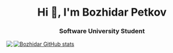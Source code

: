 <h1 align="center">Hi 👋, I'm Bozhidar Petkov</h1>
<h3 align="center">Software University Student</h3>
<a align="left" href="https://github.com/BozhidarPetkov05/github-readme-stats"><img align="left" src="https://github-readme-stats.vercel.app/api/top-langs/?username=BozhidarPetkov05&theme=radical" style="max-width: 100%;">
  </a>
<a href="https://github.com/BozhidarPetkov05/github-readme-stats">
  <img src="https://github-readme-stats.vercel.app/api?username=BozhidarPetkov05&show_icons=true&theme=midnight-purple" alt="Bozhidar GitHub stats">
</a>
